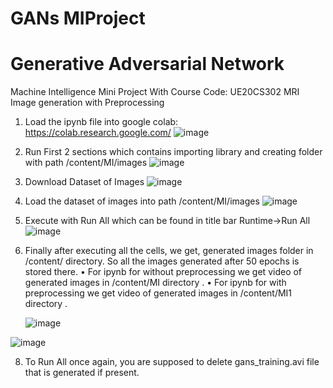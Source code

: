 # GANs MIProject

# Generative Adversarial Network
Machine Intelligence Mini Project With Course Code: UE20CS302
MRI Image generation with Preprocessing


1. Load the ipynb file into google colab: https://colab.research.google.com/
![image](https://user-images.githubusercontent.com/51742316/205226801-4fd71c8c-9f89-4970-b813-0bb7d28dcd83.png)

2. Run First 2 sections which contains importing library and 
	creating folder with path /content/MI/images
![image](https://user-images.githubusercontent.com/51742316/205226871-7cf86b13-87e8-4285-86e1-1a92297e1d68.png)

4. Download Dataset of Images
![image](https://user-images.githubusercontent.com/51742316/205227054-d34f9f35-396d-4227-a71e-48cb73e44db1.png)

5. Load the dataset of images into path /content/MI/images
![image](https://user-images.githubusercontent.com/51742316/205226909-e31056d4-cbe4-4c1a-a48d-9a344e021967.png)

6. Execute with Run All which can be found in title bar Runtime->Run All
![image](https://user-images.githubusercontent.com/51742316/205227268-615dadcd-dd24-4cbc-a0cc-188134c035b6.png)

7. Finally after executing all the cells, we get, generated images folder in /content/ directory. So all the images generated after 50 epochs is stored there. 
	• For ipynb for without preprocessing we get video of generated images in /content/MI directory . 
	• For ipynb for with preprocessing we get video of generated images in /content/MI1 directory . 
	
	![image](https://user-images.githubusercontent.com/51742316/205227416-6efe9594-af6e-4ff5-b12e-92b5b541efb5.png)

![image](https://user-images.githubusercontent.com/51742316/205227668-ff55f953-bd9b-4bed-8b70-30265f22c8c7.png)

8. To Run All once again, you are supposed to delete gans_training.avi file that is generated if present.
